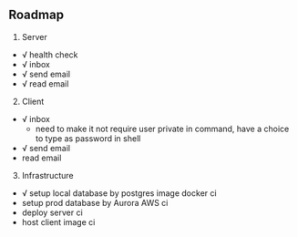 ## Roadmap

1. Server
 - √ health check
 - √ inbox
 - √ send email
 - √ read email

2. Client
 - √ inbox
    * need to make it not require user private in command, have a choice to type as password in shell
 - √ send email
 - read email

3. Infrastructure
 - √ setup local database by postgres image docker ci
 - setup prod database by Aurora AWS ci
 - deploy server ci
 - host client image ci